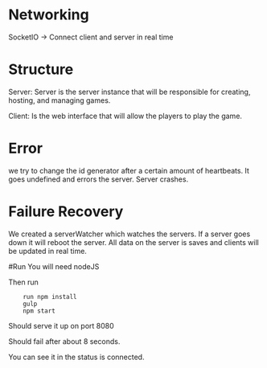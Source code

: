 




# Networking
SocketIO -> Connect client and server in real time

# Structure

Server: Server is the server instance that will be responsible for creating, hosting, and managing games.

Client: Is the web interface that will allow the players to play the game.


# Error
we try to change the id generator after a certain amount of heartbeats. It goes undefined and errors the server.
Server crashes.

# Failure Recovery
We created a serverWatcher which watches the servers. If a server goes down it will
reboot the server. All data on the server is saves and clients will be updated in real time.


#Run
You will need nodeJS

Then run

        run npm install
        gulp
        npm start
        
        
Should serve it up on port 8080

Should fail after about 8 seconds.

You can see it in the status is connected.